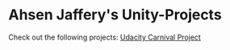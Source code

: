 # Ahsen Jaffery's Unity-Projects


Check out the following projects:
[Udacity Carnival Project](https://github.com/jafarmanx/Unity-Projects/tree/master/Udacity-Carnival-Starter-Project-Unity20172)
